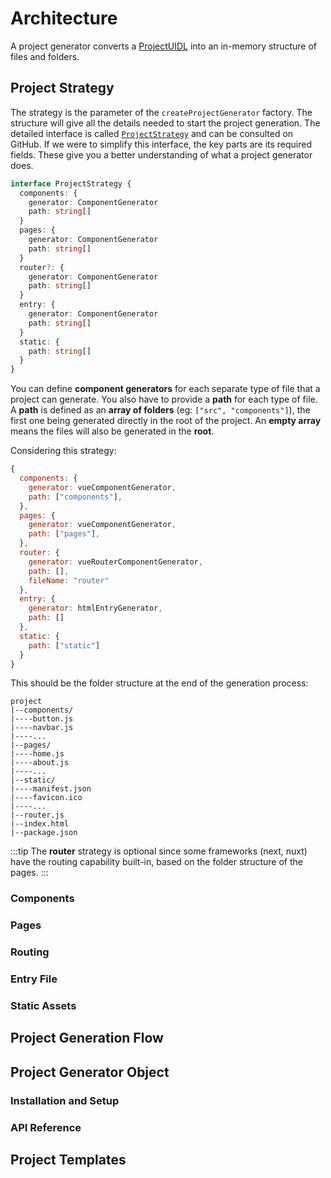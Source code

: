 # Architecture

A project generator converts a [ProjectUIDL](/uidl/#project-uidl) into an in-memory structure of files and folders. 

## Project Strategy

The strategy is the parameter of the `createProjectGenerator` factory. The structure will give all the details needed to start the project generation. The detailed interface is called [`ProjectStrategy`](https://github.com/teleporthq/teleport-code-generators/blob/master/packages/teleport-project-generator/src/types.ts#L3) and can be consulted on GitHub. If we were to simplify this interface, the key parts are its required fields. These give you a better understanding of what a project generator does.

```typescript
interface ProjectStrategy {
  components: {
    generator: ComponentGenerator
    path: string[]
  }
  pages: {
    generator: ComponentGenerator
    path: string[]
  }
  router?: {
    generator: ComponentGenerator
    path: string[]
  }
  entry: {
    generator: ComponentGenerator
    path: string[]
  }
  static: {
    path: string[]
  }
}
```

You can define **component generators** for each separate type of file that a project can generate. You also have to provide a **path** for each type of file. A **path** is defined as an **array of folders** (eg: `["src", "components"]`), the first one being generated directly in the root of the project. An **empty array** means the files will also be generated in the **root**.

Considering this strategy:
```javascript
{
  components: {
    generator: vueComponentGenerator,
    path: ["components"],
  },
  pages: {
    generator: vueComponentGenerator,
    path: ["pages"],
  },
  router: {
    generator: vueRouterComponentGenerator,
    path: [],
    fileName: "router"
  },
  entry: {
    generator: htmlEntryGenerator,
    path: []
  },
  static: {
    path: ["static"]
  }
}
```
This should be the folder structure at the end of the generation process:
```
project
|--components/
|----button.js
|----navbar.js
|----...
|--pages/
|----home.js
|----about.js
|----...
|--static/
|----manifest.json
|----favicon.ico
|----...
|--router.js
|--index.html
|--package.json
```
:::tip
The **router** strategy is optional since some frameworks (next, nuxt) have the routing capability built-in, based on the folder structure of the pages.
:::

### Components

### Pages

### Routing

### Entry File

### Static Assets

## Project Generation Flow

## Project Generator Object

### Installation and Setup

### API Reference

## Project Templates